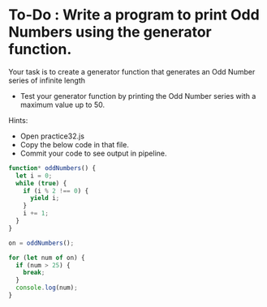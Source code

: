#  To-Do : Write a program to print Odd Numbers using the generator function.
Your task is to create a generator function that generates an Odd Number series of
 infinite length

- Test your generator function by printing the Odd Number series with a maximum value up to 50.

Hints:

- Open practice32.js
- Copy the below code in that file.
- Commit your code to see output in pipeline.

```js
function* oddNumbers() {
  let i = 0;
  while (true) {
    if (i % 2 !== 0) {
      yield i;
    }
    i += 1;
  }
}

on = oddNumbers();

for (let num of on) {
  if (num > 25) {
    break;
  }
  console.log(num);
}
```
